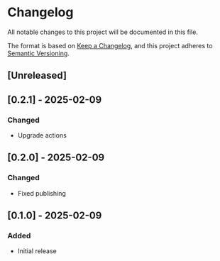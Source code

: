 # Changelog
All notable changes to this project will be documented in this file.

The format is based on [Keep a Changelog](https://keepachangelog.com/en/1.0.0/),
and this project adheres to [Semantic Versioning](https://semver.org/spec/v2.0.0.html).

## [Unreleased]

## [0.2.1] - 2025-02-09
### Changed
- Upgrade actions

## [0.2.0] - 2025-02-09
### Changed
- Fixed publishing

## [0.1.0] - 2025-02-09
### Added
- Initial release
